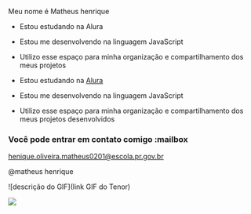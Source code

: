 Meu nome é Matheus henrique

- Estou estudando na Alura
- Estou me desenvolvendo na linguagem JavaScript
- Utilizo esse espaço para minha organização e compartilhamento dos meus projetos 

- Estou estudando na [Alura](https://www.alura.com.br)
- Estou me desenvolvendo na linguagem JavaScript
- Utilizo esse espaço para minha organização e compartilhamento dos meus projetos desenvolvidos

### Você pode entrar em contato comigo :mailbox

henique.oliveira.matheus0201@escola.pr.gov.br

@matheus henrique

![descrição do GIF](link GIF do Tenor)

![](https://media.tenor.com/o6ywRCUwdrsAAAAC/ben10-bleh.gif)






